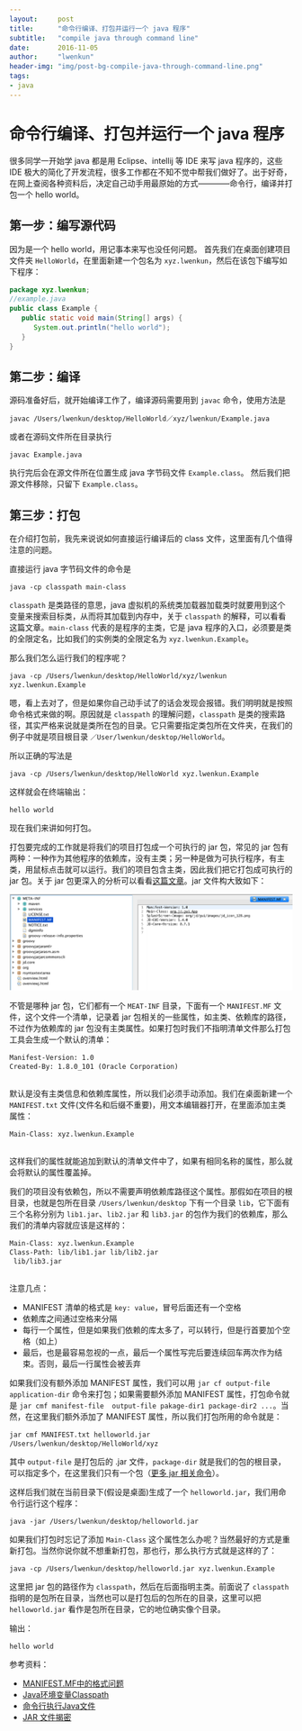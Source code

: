 ```yaml
---
layout:     post
title:      "命令行编译、打包并运行一个 java 程序"
subtitle:   "compile java through command line"
date:       2016-11-05
author:     "lwenkun"
header-img: "img/post-bg-compile-java-through-command-line.png"
tags:
- java
---
```


# 命令行编译、打包并运行一个 java 程序 #

很多同学一开始学 java 都是用 Eclipse、intellij 等 IDE 来写 java 程序的，这些 IDE 极大的简化了开发流程，很多工作都在不知不觉中帮我们做好了。出于好奇，在网上查阅各种资料后，决定自己动手用最原始的方式————命令行，编译并打包一个 hello world。

## 第一步：编写源代码 ##
因为是一个 hello world，用记事本来写也没任何问题。
首先我们在桌面创建项目文件夹 `HelloWorld`，在里面新建一个包名为 `xyz.lwenkun`，然后在该包下编写如下程序：

```java
package xyz.lwenkun;
//example.java
public class Example {
   public static void main(String[] args) {
      System.out.println("hello world");
   }
}
```

## 第二步：编译 ##
源码准备好后，就开始编译工作了，编译源码需要用到 `javac` 命令，使用方法是 

```
javac /Users/lwenkun/desktop/HelloWorld／xyz/lwenkun/Example.java
```
或者在源码文件所在目录执行 

```
javac Example.java
```

执行完后会在源文件所在位置生成 java 字节码文件 `Example.class`。
然后我们把源文件移除，只留下 `Example.class`。

## 第三步：打包 ##

在介绍打包前，我先来说说如何直接运行编译后的 class 文件，这里面有几个值得注意的问题。

直接运行 java 字节码文件的命令是

```
java -cp classpath main-class
```

`classpath` 是类路径的意思，java 虚拟机的系统类加载器加载类时就要用到这个变量来搜索目标类，从而将其加载到内存中，关于 `classpath` 的解释，可以看看这篇文章。`main-class` 代表的是程序的主类，它是 java 程序的入口，必须要是类的全限定名，比如我们的实例类的全限定名为 `xyz.lwenkun.Example`。

那么我们怎么运行我们的程序呢？

```
java -cp /Users/lwenkun/desktop/HelloWorld/xyz/lwenkun xyz.lwenkun.Example
```

嗯，看上去对了，但是如果你自己动手试了的话会发现会报错。我们明明就是按照命令格式来做的啊。原因就是 `classpath` 的理解问题，`classpath` 是类的搜索路径，其实严格来说就是类所在包的目录。它只需要指定类包所在文件夹，在我们的例子中就是项目根目录 `／User/lwenkun/desktop/HelloWorld`。

所以正确的写法是

```
java -cp /Users/lwenkun/desktop/HelloWorld xyz.lwenkun.Example
```

这样就会在终端输出：

```
hello world
```


现在我们来讲如何打包。

打包要完成的工作就是将我们的项目打包成一个可执行的 jar 包，常见的 jar 包有两种：一种作为其他程序的依赖库，没有主类；另一种是做为可执行程序，有主类，用鼠标点击就可以运行。我们的项目包含主类，因此我们把它打包成可执行的 jar 包。关于 jar 包更深入的分析可以看看[这篇文章](https://www.ibm.com/developerworks/cn/java/j-jar/)。jar 文件构大致如下：

 ![](/img/in-post/post_compile_java_through_command_line/structure_of_jar.png)

不管是哪种 jar 包，它们都有一个 `MEAT-INF` 目录，下面有一个 `MANIFEST.MF` 文件，这个文件一个清单，记录着 jar 包相关的一些属性，如主类、依赖库的路径，不过作为依赖库的 jar 包没有主类属性。如果打包时我们不指明清单文件那么打包工具会生成一个默认的清单：

```
Manifest-Version: 1.0
Created-By: 1.8.0_101 (Oracle Corporation)


```

默认是没有主类信息和依赖库属性，所以我们必须手动添加。我们在桌面新建一个 `MANIFEST.txt` 文件(文件名和后缀不重要)，用文本编辑器打开，在里面添加主类属性：

```
Main-Class: xyz.lwenkun.Example


```

这样我们的属性就能追加到默认的清单文件中了，如果有相同名称的属性，那么就会将默认的属性覆盖掉。

我们的项目没有依赖包，所以不需要声明依赖库路径这个属性。那假如在项目的根目录，也就是包所在目录 `/Users/lwenkun/desktop` 下有一个目录 `lib`，它下面有三个名称分别为 `lib1.jar`、`lib2.jar` 和 `lib3.jar` 的包作为我们的依赖库，那么我们的清单内容就应该是这样的：

```
Main-Class: xyz.lwenkun.Example
Class-Path: lib/lib1.jar lib/lib2.jar
 lib/lib3.jar


```


注意几点：

 - MANIFEST 清单的格式是 `key: value`，冒号后面还有一个空格
 - 依赖库之间通过空格来分隔
 - 每行一个属性，但是如果我们依赖的库太多了，可以转行，但是行首要加个空格（如上）
 - 最后，也是最容易忽视的一点，最后一个属性写完后要连续回车两次作为结束。否则，最后一行属性会被丢弃

如果我们没有额外添加 MANIFEST 属性，我们可以用 `jar cf output-file application-dir` 命令来打包；如果需要额外添加 MANIFEST 属性，打包命令就是 `jar cmf manifest-file  output-file pakage-dir1 package-dir2 ...`。当然，在这里我们额外添加了 MANIFEST 属性，所以我们打包所用的命令就是：

```
jar cmf MANIFEST.txt helloworld.jar /Users/lwenkun/desktop/HelloWorld/xyz
```

其中 `output-file` 是打包后的 .jar 文件，`package-dir` 就是我们的包的根目录，可以指定多个，在这里我们只有一个包（[更多 jar 相关命令](http://www.jianshu.com/p/61cfa1347894)）。

这样后我们就在当前目录下(假设是桌面)生成了一个 `helloworld.jar`，我们用命令行运行这个程序：

```
java -jar /Users/lwenkun/desktop/helloworld.jar
```

如果我们打包时忘记了添加 `Main-Class` 这个属性怎么办呢？当然最好的方式是重新打包。当然你说你就不想重新打包，那也行，那么执行方式就是这样的了：

```
java -cp /Users/lwenkun/desktop/helloworld.jar xyz.lwenkun.Example
```

这里把 jar 包的路径作为 `classpath`，然后在后面指明主类。前面说了 `classpath` 指明的是包所在目录，当然也可以是打包后的包所在的目录，这里可以把 `helloworld.jar` 看作是包所在目录，它的地位确实像个目录。

输出：

```
hello world
```

参考资料：

- [MANIFEST.MF中的格式问题](http://www.360doc.com/content/10/1006/17/61497_58863251.shtml)
- [Java环境变量Classpath](http://developer.51cto.com/art/201209/357217.htm)
- [命令行执行Java文件](http://www.cnblogs.com/lleid/archive/2013/03/21/java.html)
- [JAR 文件揭密](https://www.ibm.com/developerworks/cn/java/j-jar/)
